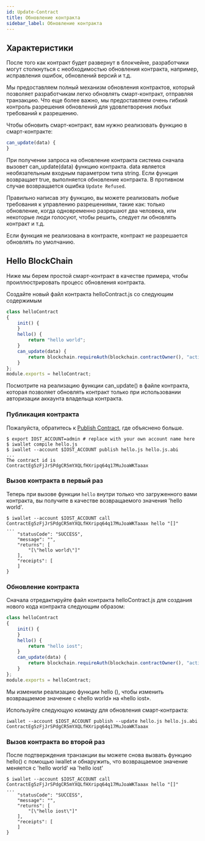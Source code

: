```yaml
---
id: Update-Contract
title: Обновление контракта
sidebar_label: Обновление контракта
---
```


## Характеристики

После того как контракт будет развернут в блокчейне, разработчики могут столкнуться с необходимостью обновления контракта, например, исправления ошибок, обновлений версий и т.д.

Мы предоставляем полный механизм обновления контрактов, который позволяет разработчикам легко обновлять смарт-контракт, отправляя транзакцию.
Что еще более важно, мы предоставляем очень гибкий контроль разрешения обновлений для удовлетворения любых требований к разрешению.

Чтобы обновить смарт-контракт, вам нужно реализовать функцию в смарт-контракте:
```js
can_update(data) {
}
```

При получении запроса на обновление контракта система сначала вызовет can_update(data) функцию контракта. data является необязательным входным параметром типа string. Если функция возвращает true, выполняется обновление контракта. В противном случае возвращается ошибка `Update Refused`.

Правильно написав эту функцию, вы можете реализовать любые требования к управлению разрешениями, такие как: только обновление, когда одновременно разрешают два человека, или некоторые люди голосуют, чтобы решить, следует ли обновлять контракт и т.д.

Если функция не реализована в контракте, контракт не разрешается обновлять по умолчанию.

## Hello BlockChain

Ниже мы берем простой смарт-контракт в качестве примера, чтобы проиллюстрировать процесс обновления контракта.

Создайте новый файл контракта helloContract.js со следующим содержимым
```js
class helloContract
{
    init() {
    }
    hello() {
        return "hello world";
    }
    can_update(data) {
        return blockchain.requireAuth(blockchain.contractOwner(), "active");
    }
};
module.exports = helloContract;
```
Посмотрите на реализацию функции can_update() в файле контракта, которая позволяет обновлять контракт только при использовании авторизации аккаунта владельца контракта.

### Публикация контракта

Пожалуйста, обратитесь к [Publish Contract](4-running-iost-node/iWallet.md#publish-contract), где объяснено больше.
```
$ export IOST_ACCOUNT=admin # replace with your own account name here
$ iwallet compile hello.js
$ iwallet --account $IOST_ACCOUNT publish hello.js hello.js.abi
...
The contract id is ContractEg5zFjJrSPdgCR5mYXQLfHXripq64q17MuJoaWKTaaax
```

### Вызов контракта в первый раз
Теперь при вызове функции `hello` внутри только что загруженного вами контракта, вы получите в качестве возвращаемого значения 'hello world'.   
```
$ iwallet --account $IOST_ACCOUNT call ContractEg5zFjJrSPdgCR5mYXQLfHXripq64q17MuJoaWKTaaax hello "[]"
...
    "statusCode": "SUCCESS",
    "message": "",
    "returns": [
        "[\"hello world\"]"
    ],
    "receipts": [
    ]
}
```

### Обновление контракта
Сначала отредактируйте файл контракта helloContract.js для создания нового кода контракта следующим образом:
```js
class helloContract
{
    init() {
    }
    hello() {
        return "hello iost";
    }
    can_update(data) {
        return blockchain.requireAuth(blockchain.contractOwner(), "active");
    }
};
module.exports = helloContract;
```
Мы изменили реализацию функции hello (), чтобы изменить возвращаемое значение с «hello world» на «hello iost».

Используйте следующую команду для обновления смарт-контракта:

```console
iwallet --account $IOST_ACCOUNT publish --update hello.js hello.js.abi ContractEg5zFjJrSPdgCR5mYXQLfHXripq64q17MuJoaWKTaaax
```

### Вызов контракта во второй раз
После подтверждения транзакции вы можете снова вызвать функцию hello() с помощью iwallet и обнаружить, что возвращаемое значение меняется с 'hello world' на 'hello iost'
```
$ iwallet --account $IOST_ACCOUNT call ContractEg5zFjJrSPdgCR5mYXQLfHXripq64q17MuJoaWKTaaax hello "[]"
...
    "statusCode": "SUCCESS",
    "message": "",
    "returns": [
        "[\"hello iost\"]"
    ],
    "receipts": [
    ]
}
```
